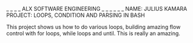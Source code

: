 _ _ _ _ ALX SOFTWARE ENGINEERING _ _ _ _ _ _
NAME: JULIUS KAMARA
PROJECT: LOOPS, CONDITION AND PARSING IN BASH

This project shows us how to do various loops, building amazing
flow control with for loops, while loops and until. 
This is really an amazing.
